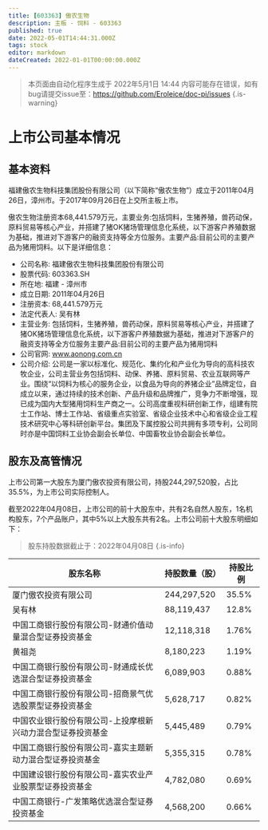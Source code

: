 ```yaml
---
title: [603363] 傲农生物
description: 主板 - 饲料 - 603363
published: true
date: 2022-05-01T14:44:31.000Z
tags: stock
editor: markdown
dateCreated: 2022-01-01T00:00:00.000Z
---
```


> 本页面由自动化程序生成于 2022年5月1日 14:44
> 内容可能存在错误，如有bug请提交issue至：https://github.com/Eroleice/doc-pi/issues
{.is-warning}

# 上市公司基本情况

## 基本资料

福建傲农生物科技集团股份有限公司（以下简称“傲农生物”）成立于2011年04月26日，漳州市。于2017年09月26日在上交所主板上市。

傲农生物注册资本68,441.579万元，主要业务:包括饲料，生猪养殖，兽药动保，原料贸易等核心产业，并搭建了猪OK猪场管理信息化系统，以下游客户养殖数据为基础，推进对下游客户的融资支持等全方位服务。主要产品:目前公司的主要产品为猪用饲料。以下是详细信息：

- 公司名称: 福建傲农生物科技集团股份有限公司
- 股票代码: 603363.SH
- 所在地: 福建 - 漳州市
- 成立日期: 2011年04月26日
- 注册资本: 68,441.579万元
- 法定代表人: 吴有林
- 主营业务: 包括饲料，生猪养殖，兽药动保，原料贸易等核心产业，并搭建了猪OK猪场管理信息化系统，以下游客户养殖数据为基础，推进对下游客户的融资支持等全方位服务主要产品:目前公司的主要产品为猪用饲料
- 公司官网: www.aonong.com.cn
- 公司介绍: 公司是一家以标准化、规范化、集约化和产业化为导向的高科技农牧企业，公司主营业务包括饲料、动保、养猪、原料贸易、农业互联网等产业。围绕“以饲料为核心的服务企业，以食品为导向的养猪企业”品牌定位，自成立以来，通过持续的技术创新、产品升级和品牌推广，竞争力不断增强，现已成为国内大型猪用饲料生产商之一。公司高度重视科研创新工作，组建有院士工作站、博士工作站、省级重点实验室、省级企业技术中心和省级企业工程技术研究中心等科研创新平台。集团及下属控股公司共拥有多项专利，公司同时亦是中国饲料工业协会副会长单位、中国畜牧业协会副会长单位。


## 股东及高管情况

上市公司第一大股东为厦门傲农投资有限公司，持股244,297,520股，占比35.5%，为上市公司实际控制人。

截至2022年04月08日，上市公司的前十大股东中，共有2名自然人股东，1名机构股东，7个产品账户，其中5%以上大股东共有2名。上市公司前十大股东明细如下：

> 股东持股数据截止于：2022年04月08日
{.is-info}

| 股东名称 | 持股数量（股） | 持股比例 |
| --- | --- | --- |
| 厦门傲农投资有限公司 | 244,297,520 | 35.5% |
| 吴有林 | 88,119,437 | 12.8% |
| 中国工商银行股份有限公司-财通价值动量混合型证券投资基金 | 12,118,318 | 1.76% |
| 黄祖尧 | 8,180,223 | 1.19% |
| 中国工商银行股份有限公司-财通成长优选混合型证券投资基金 | 6,089,903 | 0.88% |
| 中国工商银行股份有限公司-招商景气优选股票型证券投资基金 | 5,628,717 | 0.82% |
| 中国农业银行股份有限公司-上投摩根新兴动力混合型证券投资基金 | 5,445,489 | 0.79% |
| 中国工商银行股份有限公司-嘉实主题新动力混合型证券投资基金 | 5,355,315 | 0.78% |
| 中国建设银行股份有限公司-嘉实农业产业股票型证券投资基金 | 4,782,080 | 0.69% |
| 中国工商银行-广发策略优选混合型证券投资基金 | 4,568,200 | 0.66% |




